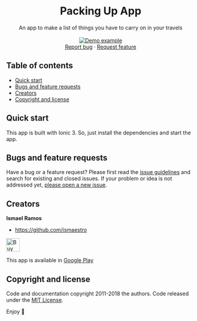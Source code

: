 <p align="center">
  <h1 align="center">Packing Up App</h1>

  <p align="center">
    An app to make a list of things you have to carry on in your travels
    <br>
    <br>
    <a href="https://play.google.com/store/apps/details?id=packingup.core.activities">
      <img src="https://media.giphy.com/media/6bcf8s3JAWHmevnEmV/giphy.gif" alt="Demo example"/>
    </a>
    <br>
    <a href="https://github.com/Ismaestro/packing-up/issues/new?template=bug.md">Report bug</a>
    ·
    <a href="https://github.com/Ismaestro/packing-up/issues/new?template=feature.md&labels=feature">Request feature</a>
    <br>
  </p>
</p>

## Table of contents

- [Quick start](#quick-start)
- [Bugs and feature requests](#bugs-and-feature-requests)
- [Creators](#creators)
- [Copyright and license](#copyright-and-license)

## Quick start

This app is built with Ionic 3. So, just install the dependencies and start the app.

## Bugs and feature requests

Have a bug or a feature request? Please first read the [issue guidelines](https://github.com/Ismaestro/packing-up/blob/master/CONTRIBUTING.md) and search for existing and closed issues. If your problem or idea is not addressed yet, [please open a new issue](https://github.com/Ismaestro/packing-up/issues/new).

## Creators

**Ismael Ramos**

- <https://github.com/ismaestro>

<a href='https://ko-fi.com/S6S5LMVR' target='_blank'><img height='36' style='border:0px;height:36px;' src='https://az743702.vo.msecnd.net/cdn/kofi4.png?v=0' border='0' alt='Buy Me a Coffee at ko-fi.com' /></a>

This app is available in [Google Play](https://play.google.com/store/apps/details?id=packingup.core.activities)

## Copyright and license

Code and documentation copyright 2011-2018 the authors. Code released under the [MIT License](https://github.com/Ismaestro/packing-up/blob/master/LICENSE).

Enjoy :metal:
